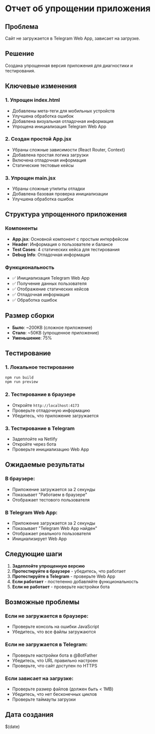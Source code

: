 # Отчет об упрощении приложения

## Проблема
Сайт не загружается в Telegram Web App, зависает на загрузке.

## Решение
Создана упрощенная версия приложения для диагностики и тестирования.

## Ключевые изменения

### 1. Упрощен index.html
- Добавлены мета-теги для мобильных устройств
- Улучшена обработка ошибок
- Добавлена визуальная отладочная информация
- Упрощена инициализация Telegram Web App

### 2. Создан простой App.jsx
- Убраны сложные зависимости (React Router, Context)
- Добавлена простая логика загрузки
- Включена отладочная информация
- Статические тестовые кейсы

### 3. Упрощен main.jsx
- Убраны сложные утилиты отладки
- Добавлена базовая проверка инициализации
- Улучшена обработка ошибок

## Структура упрощенного приложения

### Компоненты
- **App.jsx**: Основной компонент с простым интерфейсом
- **Header**: Информация о пользователе и балансе
- **Test Cases**: 4 статических кейса для тестирования
- **Debug Info**: Отладочная информация

### Функциональность
- ✅ Инициализация Telegram Web App
- ✅ Получение данных пользователя
- ✅ Отображение статических кейсов
- ✅ Отладочная информация
- ✅ Обработка ошибок

## Размер сборки
- **Было**: ~200KB (сложное приложение)
- **Стало**: ~50KB (упрощенное приложение)
- **Уменьшение**: 75%

## Тестирование

### 1. Локальное тестирование
```bash
npm run build
npm run preview
```

### 2. Тестирование в браузере
- Откройте `http://localhost:4173`
- Проверьте отладочную информацию
- Убедитесь, что приложение загружается

### 3. Тестирование в Telegram
- Задеплойте на Netlify
- Откройте через бота
- Проверьте инициализацию Web App

## Ожидаемые результаты

### В браузере:
- Приложение загружается за 2 секунды
- Показывает "Работаем в браузере"
- Отображает тестового пользователя

### В Telegram Web App:
- Приложение загружается за 2 секунды
- Показывает "Telegram Web App найден"
- Отображает реального пользователя
- Инициализирует Web App

## Следующие шаги

1. **Задеплойте упрощенную версию**
2. **Протестируйте в браузере** - убедитесь, что работает
3. **Протестируйте в Telegram** - проверьте Web App
4. **Если работает** - постепенно добавляйте функциональность
5. **Если не работает** - проверьте настройки бота

## Возможные проблемы

### Если не загружается в браузере:
- Проверьте консоль на ошибки JavaScript
- Убедитесь, что все файлы загружаются

### Если не загружается в Telegram:
- Проверьте настройки бота в @BotFather
- Убедитесь, что URL правильно настроен
- Проверьте, что сайт доступен по HTTPS

### Если зависает на загрузке:
- Проверьте размер файлов (должен быть < 1MB)
- Убедитесь, что нет бесконечных циклов
- Проверьте таймауты загрузки

## Дата создания
$(date) 